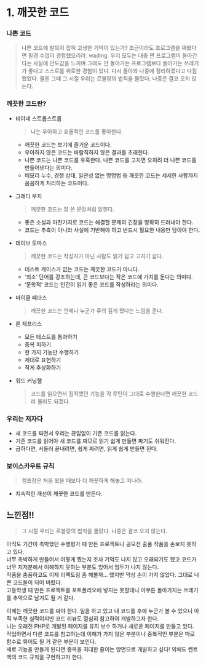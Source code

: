# 1. 깨끗한 코드

### 나쁜 코드
> 나쁜 코드에 발목이 잡혀 고생한 기억이 있는가? 조금이라도 프로그램을 짜봤다면 필경 수없이 경험했으리라. wading.
> 우리 모두는 대충 짠 프로그램이 돌아간다는 사실에 안도감을 느끼며 그래도 안 돌아가는 프로그램보다 돌아가는 쓰레기가 좋다고 스스로를 위로한 경험이 있다. 다시 돌아와 나중에 정리하겠다고 다짐했었다. 물론 그때 그 시절 우리는 르블랑의 법칙을 몰랐다. 나중은 결코 오지 않는다.

### 깨끗한 코드란?
- 비야네 스트롭스트룹
  >나는 우아하고 효율적인 코드를 좋아한다.
    - 깨끗한 코드는 보기에 즐거운 코드이다.
    - 우아하지 않은 코드는 바람직하지 않은 결과를 초래한다.
    - 나쁜 코드는 나쁜 코드를 유혹한다. 나쁜 코드를 고치면 오히려 더 나쁜 코드를 만들어낸다는 의미다.
    - 메모리 누수, 경쟁 상태, 일관성 없는 명명법 등 깨끗한 코드는 세세한 사항까지 꼼꼼하게 처리하는 코드이다.

- 그래디 부치
    > 깨끗한 코드는 잘 쓴 문장처럼 읽힌다.
    - 좋은 소설과 마찬가지로 코드는 해결할 문제의 긴장을 명확히 드러내야 한다.
    - 코드는 추측이 아니라 사실에 기반해야 하고 반드시 필요한 내용만 담아야 한다.
- 데이브 토마스
    > 깨끗한 코드는 작성자가 아닌 사람도 읽기 쉽고 고치기 쉽다.
    - 테스트 케이스가 없는 코드는 깨끗한 코드가 아니다.
    - ‘최소’ 단어를 강조하는데, 큰 코드보다는 작은 코드에 가치를 둔다는 의미다.
    - ‘문학적’ 코드는 인간이 읽기 좋은 코드를 작성하라는 의미다.
- 마이클 페더스
    > 깨끗한 코드는 언제나 누군가 주의 깊게 짰다는 느낌을 준다.
- 론 제프리스
    - 모든 테스트를 통과하기
    - 중복 피하기
    - 한 가지 기능만 수행하기
    - 제대로 표현하기
    - 작게 추상화하기
- 워드 커닝햄
    > 코드를 읽으면서 짐작했던 기능을 각 루틴이 그대로 수행한다면 깨끗한 코드라 불러도 되겠다.

### 우리는 저자다
- 새 코드를 짜면서 우리는 끊임없이 기존 코드를 읽는다.
- 기존 코드를 읽어야 새 코드를 짜므로 읽기 쉽게 만들면 짜기도 쉬워진다.
- 급하다면, 서둘러 끝내려면, 쉽게 짜려면, 읽게 쉽게 만들면 된다.

### 보이스카우트 규칙
> 캠프장은 처음 왔을 때보다 더 깨끗하게 해놓고 떠나라.
- 지속적인 개선이 깨끗한 코드를 만든다.

## 느낀점!!
> 그 시절 우리는 르블랑의 법칙을 몰랐다. 나중은 결코 오지 않는다.

아직도 기간이 촉박했던 수행평가 때 만든 프로젝트나 공모전 출품 작품을 손보지 못하고 있다.  
너무 촉박하게 만들어서 어떻게 짰는지 조차 기억도 나지 않고 오래되기도 했고 코드가 너무 지저분해서 이해하지 못하는 부분도 있어서 엄두가 나지 않는다.  
작품을 춤품하고도 이제 리팩토링 좀 해볼까… 했지만 막상 손이 가지 않았다. 그대로 나쁜 코드들이 되어 버렸다.  
고등학생 때 만든 프로젝트를 포트폴리오에 넣지는 못할테니 아무튼 돌아가지는 쓰레기를 추억으로 남겨도 될 거 같다. 

이제는 깨끗한 코드를 짜야 한다. 일을 하고 있고 내 코드를 후에 누군가 볼 수 있으니 아직 부족한 실력이지만 코드 리뷰도 열심히 참고하여 개발하고자 한다.  
나는 오래전 PHP로 개발된 페이지를 유지 보수 하거나 새로운 페이지를 만들고 있다.  
작업하면서 다른 코드를 참고하는데 이해가 가지 않은 부분이나 중복적인 부분은 따로 함수로 묶어도 될 거 같은 부분이 보인다.  
새로 기능을 만들게 된다면 중복을 최대한 줄이는 방면으로 개발하고 싶다! 외에도 켄트 백의 코드 규칙을 구현하고자 한다.
